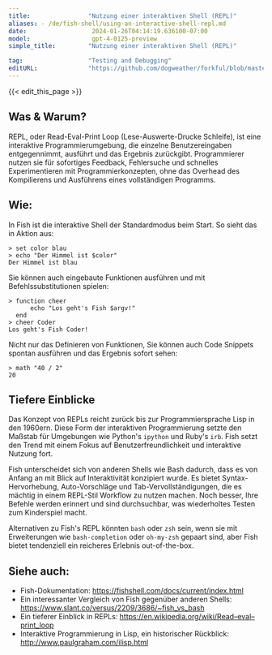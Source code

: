 ```yaml
---
title:                "Nutzung einer interaktiven Shell (REPL)"
aliases: - /de/fish-shell/using-an-interactive-shell-repl.md
date:                  2024-01-26T04:14:19.636100-07:00
model:                 gpt-4-0125-preview
simple_title:         "Nutzung einer interaktiven Shell (REPL)"

tag:                  "Testing and Debugging"
editURL:              "https://github.com/dogweather/forkful/blob/master/content/de/fish-shell/using-an-interactive-shell-repl.md"
---
```


{{< edit_this_page >}}

## Was & Warum?
REPL, oder Read-Eval-Print Loop (Lese-Auswerte-Drucke Schleife), ist eine interaktive Programmierumgebung, die einzelne Benutzereingaben entgegennimmt, ausführt und das Ergebnis zurückgibt. Programmierer nutzen sie für sofortiges Feedback, Fehlersuche und schnelles Experimentieren mit Programmierkonzepten, ohne das Overhead des Kompilierens und Ausführens eines vollständigen Programms.

## Wie:
In Fish ist die interaktive Shell der Standardmodus beim Start. So sieht das in Aktion aus:

```Fish Shell
> set color blau
> echo "Der Himmel ist $color"
Der Himmel ist blau
```

Sie können auch eingebaute Funktionen ausführen und mit Befehlssubstitutionen spielen:

```Fish Shell
> function cheer
      echo "Los geht's Fish $argv!"
  end
> cheer Coder
Los geht's Fish Coder!
```

Nicht nur das Definieren von Funktionen, Sie können auch Code Snippets spontan ausführen und das Ergebnis sofort sehen:

```Fish Shell
> math "40 / 2"
20
```

## Tiefere Einblicke
Das Konzept von REPLs reicht zurück bis zur Programmiersprache Lisp in den 1960ern. Diese Form der interaktiven Programmierung setzte den Maßstab für Umgebungen wie Python's `ipython` und Ruby's `irb`. Fish setzt den Trend mit einem Fokus auf Benutzerfreundlichkeit und interaktive Nutzung fort.

Fish unterscheidet sich von anderen Shells wie Bash dadurch, dass es von Anfang an mit Blick auf Interaktivität konzipiert wurde. Es bietet Syntax-Hervorhebung, Auto-Vorschläge und Tab-Vervollständigungen, die es mächtig in einem REPL-Stil Workflow zu nutzen machen. Noch besser, Ihre Befehle werden erinnert und sind durchsuchbar, was wiederholtes Testen zum Kinderspiel macht.

Alternativen zu Fish's REPL könnten `bash` oder `zsh` sein, wenn sie mit Erweiterungen wie `bash-completion` oder `oh-my-zsh` gepaart sind, aber Fish bietet tendenziell ein reicheres Erlebnis out-of-the-box.

## Siehe auch:
- Fish-Dokumentation: https://fishshell.com/docs/current/index.html
- Ein interessanter Vergleich von Fish gegenüber anderen Shells: https://www.slant.co/versus/2209/3686/~fish_vs_bash
- Ein tieferer Einblick in REPLs: https://en.wikipedia.org/wiki/Read–eval–print_loop
- Interaktive Programmierung in Lisp, ein historischer Rückblick: http://www.paulgraham.com/ilisp.html
